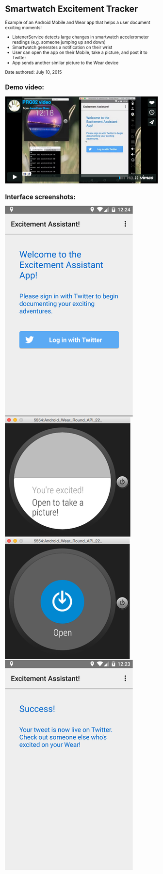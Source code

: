 # Smartwatch Excitement Tracker
Example of an Android Mobile and Wear app that helps a user document exciting moments!

- ListenerService detects large changes in smartwatch accelerometer readings (e.g. someone jumping up and down)
- Smartwatch generates a notification on their wrist
- User can open the app on their Mobile, take a picture, and post it to Twitter
- App sends another similar picture to the Wear device

Date authored: July 10, 2015

## Demo video:
[![demo video](screenshots/video1.png "Demo video")](https://vimeo.com/133204711)

## Interface screenshots:
![interface screenshot](screenshots/shot1.png)
![interface screenshot](screenshots/shot2.png)
![interface screenshot](screenshots/shot3.png)
![interface screenshot](screenshots/shot4.png)
